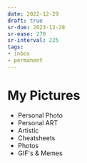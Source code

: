 ```yaml
---
date: 2022-12-29
draft: true
sr-due: 2023-12-28
sr-ease: 270
sr-interval: 225
tags:
- inbox
- permanent
---
```


# My Pictures


- Personal Photo
- Personal ART
- Artistic
- Cheatsheets
- Photos
- GIF's & Memes